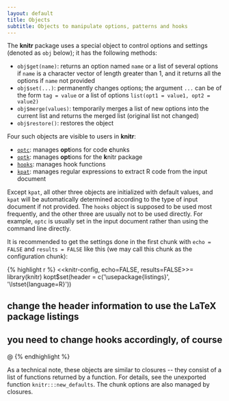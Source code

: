 ```yaml
---
layout: default
title: Objects
subtitle: Objects to manipulate options, patterns and hooks
---
```


The **knitr** package uses a special object to control options and settings (denoted as `obj` below); it has the following methods:

- `obj$get(name)`: returns an option named `name` or a list of several options if `name` is a character vector of length greater than 1, and it returns all the options if `name` not provided
- `obj$set(...)`: permanently changes options; the argument `...` can be of the form `tag = value` or a list of options `list(opt1 = value1, opt2 = value2)`
- `obj$merge(values)`: temporarily merges a list of new options into the current list and returns the merged list (original list not changed)
- `obj$restore()`: restores the object

Four such objects are visible to users in **knitr**:

- [`optc`](options#chunk_options): manages **opt**ions for code **c**hunks
- [`optk`](options#package_options): manages **opt**ions for the **k**nitr package
- [`hooks`](hooks): manages hook functions
- [`kpat`](patterns): manages regular expressions to extract R code from the input document

Except `kpat`, all other three objects are initialized with default values, and `kpat` will be automatically determined according to the type of input document if not provided. The `hooks` object is supposed to be used most frequently, and the other three are usually not to be used directly. For example, `optc` is usually set in the input document rather than using the command line directly.

It is recommended to get the settings done in the first chunk with `echo = FALSE` and `results = FALSE` like this (we may call this chunk as the configuration chunk):

{% highlight r %}
<<knitr-config, echo=FALSE, results=FALSE>>=
library(knitr)
kopt$set(header = c('\\usepackage{listings}', '\\lstset{language=R}'))
## change the header information to use the LaTeX package listings
## you need to change hooks accordingly, of course
@
{% endhighlight %}

As a technical note, these objects are similar to closures -- they consist of a list of functions returned by a function. For details, see the unexported function `knitr:::new_defaults`. The chunk options are also managed by closures.